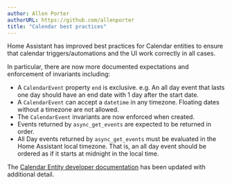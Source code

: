 ```yaml
---
author: Allen Porter
authorURL: https://github.com/allenporter
title: "Calendar best practices"
---
```


Home Assistant has improved best practices for Calendar entities to ensure
that calendar triggers/automations and the UI work correctly in all cases.

In particular, there are now more documented expectations and enforcement of invariants including:
- A `CalendarEvent` property `end` is exclusive. e.g. An all day event that lasts one day should have an end date with 1 day after the start date.
- A `CalendarEvent` can accept a `datetime` in any timezone.  Floating dates without a timezone are not allowed.
- The `CalendarEvent` invariants are now enforced when created.
- Events returned by `async_get_events` are expected to be returned in order.
- All Day events returned by `async_get_events` must be evaluated in the Home Assistant local timezone. That is, an all day event should be ordered as if it starts at midnight in the local time.

The [Calendar Entity developer documentation](/docs/core/entity/calendar) has been updated with additional detail.
